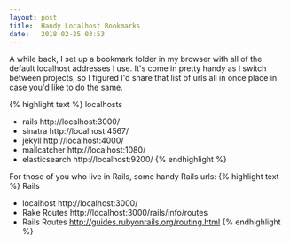 ```yaml
---
layout: post
title:  Handy Localhost Bookmarks
date:   2018-02-25 03:53
---
```


A while back, I set up a bookmark folder in my browser with all of the default localhost addresses I use. It's come in pretty handy as I switch between projects, so I figured I'd share that list of urls all in once place in case you'd like to do the same.

{% highlight text %}
  localhosts
   - rails
     http://localhost:3000/
   - sinatra
     http://localhost:4567/
   - jekyll
     http://localhost:4000/
   - mailcatcher
     http://localhost:1080/
   - elasticsearch
     http://localhost:9200/
{% endhighlight %}


For those of you who live in Rails, some handy Rails urls:
{% highlight text %}
  Rails
   - localhost
     http://localhost:3000/
   - Rake Routes
     http://localhost:3000/rails/info/routes
   - Rails Routes
     http://guides.rubyonrails.org/routing.html
{% endhighlight %}



